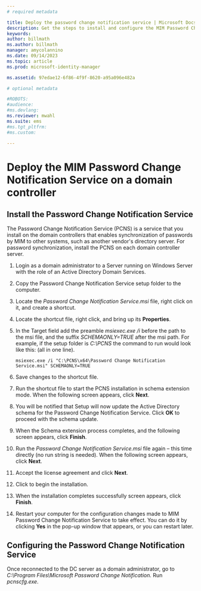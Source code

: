 ```yaml
---
# required metadata

title: Deploy the password change notification service | Microsoft Docs
description: Get the steps to install and configure the MIM Password Change Notification Service on your domain controller.
keywords:
author: billmath
ms.author: billmath
manager: amycolannino
ms.date: 09/14/2023
ms.topic: article
ms.prod: microsoft-identity-manager

ms.assetid: 97edae12-6f86-4f9f-8620-a95a096e482a

# optional metadata

#ROBOTS:
#audience:
#ms.devlang:
ms.reviewer: mwahl
ms.suite: ems
#ms.tgt_pltfrm:
#ms.custom:

---
```


# Deploy the MIM Password Change Notification Service on a domain controller

## Install the Password Change Notification Service
The Password Change Notification Service (PCNS) is a service that you install on the domain controllers that enables synchronization of passwords by MIM to other systems, such as another vendor's directory server. For password synchronization, install the PCNS on each domain controller server.

1.  Login as a domain administrator to a Server running on Windows Server with the role of an Active Directory Domain Services.

2.  Copy the Password Change Notification Service setup folder to the computer.

3.  Locate the *Password Change Notification Service.msi* file, right click on it, and create a shortcut.

4.  Locate the shortcut file, right click, and bring up its **Properties**.

5.  In the Target field add the preamble *msiexec.exe /i* before the path to the msi file, and the suffix *SCHEMAONLY=TRUE* after the msi path. For example, if the setup folder is *C:\PCNS* the command to run would look like this: (all in one line).

    ```
    msiexec.exe /i "C:\PCNS\x64\Password Change Notification Service.msi" SCHEMAONLY=TRUE
    ```

6.  Save changes to the shortcut file.

7.  Run the shortcut file to start the PCNS installation in schema extension mode. When the following screen appears, click **Next**.

8.  You will be notified that Setup will now update the Active Directory schema for the Password Change Notification Service. Click **OK** to proceed with the schema update.

9. When the Schema extension process completes, and the following screen appears, click **Finish**.

10. Run the *Password Change Notification Service.msi* file again – this time directly (no run string is needed).  When the following screen appears, click **Next**.

11. Accept the license agreement and click **Next**.

12. Click to begin the installation.

13. When the installation completes successfully screen appears, click **Finish**.

14. Restart your computer for the configuration changes made to MIM Password Change Notification Service to take effect. You can do it by clicking **Yes** in the pop-up window that appears, or you can restart later.

## Configuring the Password Change Notification Service
Once reconnected to the DC server as a domain administrator, go to *C:\Program Files\Microsoft Password Change Notification.* Run *pcnscfg.exe*.
